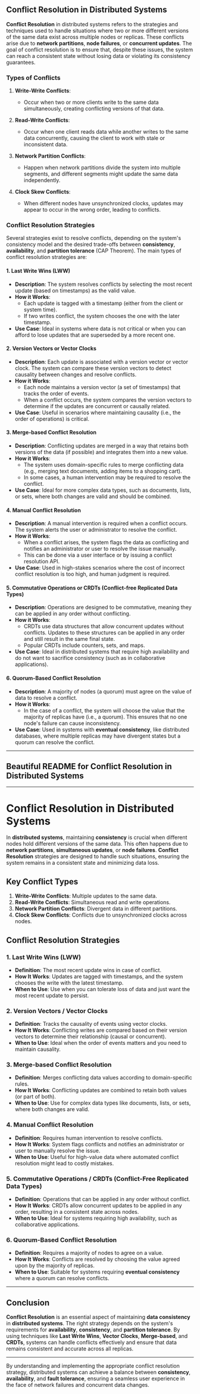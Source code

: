 ## Conflict Resolution in Distributed Systems

**Conflict Resolution** in distributed systems refers to the strategies and techniques used to handle situations where two or more different versions of the same data exist across multiple nodes or replicas. These conflicts arise due to **network partitions**, **node failures**, or **concurrent updates**. The goal of conflict resolution is to ensure that, despite these issues, the system can reach a consistent state without losing data or violating its consistency guarantees.

### Types of Conflicts

1. **Write-Write Conflicts**:
   - Occur when two or more clients write to the same data simultaneously, creating conflicting versions of that data.

2. **Read-Write Conflicts**:
   - Occur when one client reads data while another writes to the same data concurrently, causing the client to work with stale or inconsistent data.

3. **Network Partition Conflicts**:
   - Happen when network partitions divide the system into multiple segments, and different segments might update the same data independently.

4. **Clock Skew Conflicts**:
   - When different nodes have unsynchronized clocks, updates may appear to occur in the wrong order, leading to conflicts.

### Conflict Resolution Strategies

Several strategies exist to resolve conflicts, depending on the system's consistency model and the desired trade-offs between **consistency**, **availability**, and **partition tolerance** (CAP Theorem). The main types of conflict resolution strategies are:

#### 1. **Last Write Wins (LWW)**

- **Description**: The system resolves conflicts by selecting the most recent update (based on timestamps) as the valid value.
- **How it Works**:
  - Each update is tagged with a timestamp (either from the client or system time).
  - If two writes conflict, the system chooses the one with the later timestamp.
- **Use Case**: Ideal in systems where data is not critical or when you can afford to lose updates that are superseded by a more recent one.

#### 2. **Version Vectors or Vector Clocks**

- **Description**: Each update is associated with a version vector or vector clock. The system can compare these version vectors to detect causality between changes and resolve conflicts.
- **How it Works**:
  - Each node maintains a version vector (a set of timestamps) that tracks the order of events.
  - When a conflict occurs, the system compares the version vectors to determine if the updates are concurrent or causally related.
- **Use Case**: Useful in scenarios where maintaining causality (i.e., the order of operations) is critical.

#### 3. **Merge-based Conflict Resolution**

- **Description**: Conflicting updates are merged in a way that retains both versions of the data (if possible) and integrates them into a new value.
- **How it Works**:
  - The system uses domain-specific rules to merge conflicting data (e.g., merging text documents, adding items to a shopping cart).
  - In some cases, a human intervention may be required to resolve the conflict.
- **Use Case**: Ideal for more complex data types, such as documents, lists, or sets, where both changes are valid and should be combined.

#### 4. **Manual Conflict Resolution**

- **Description**: A manual intervention is required when a conflict occurs. The system alerts the user or administrator to resolve the conflict.
- **How it Works**:
  - When a conflict arises, the system flags the data as conflicting and notifies an administrator or user to resolve the issue manually.
  - This can be done via a user interface or by issuing a conflict resolution API.
- **Use Case**: Used in high-stakes scenarios where the cost of incorrect conflict resolution is too high, and human judgment is required.

#### 5. **Commutative Operations or CRDTs (Conflict-free Replicated Data Types)**

- **Description**: Operations are designed to be commutative, meaning they can be applied in any order without conflicting.
- **How it Works**:
  - CRDTs use data structures that allow concurrent updates without conflicts. Updates to these structures can be applied in any order and still result in the same final state.
  - Popular CRDTs include counters, sets, and maps.
- **Use Case**: Ideal in distributed systems that require high availability and do not want to sacrifice consistency (such as in collaborative applications).

#### 6. **Quorum-Based Conflict Resolution**

- **Description**: A majority of nodes (a quorum) must agree on the value of data to resolve a conflict.
- **How it Works**:
  - In the case of a conflict, the system will choose the value that the majority of replicas have (i.e., a quorum). This ensures that no one node's failure can cause inconsistency.
- **Use Case**: Used in systems with **eventual consistency**, like distributed databases, where multiple replicas may have divergent states but a quorum can resolve the conflict.

---

## Beautiful README for Conflict Resolution in Distributed Systems

---

# Conflict Resolution in Distributed Systems

In **distributed systems**, maintaining **consistency** is crucial when different nodes hold different versions of the same data. This often happens due to **network partitions**, **simultaneous updates**, or **node failures**. **Conflict Resolution** strategies are designed to handle such situations, ensuring the system remains in a consistent state and minimizing data loss.

## Key Conflict Types

1. **Write-Write Conflicts**: Multiple updates to the same data.
2. **Read-Write Conflicts**: Simultaneous read and write operations.
3. **Network Partition Conflicts**: Divergent data in different partitions.
4. **Clock Skew Conflicts**: Conflicts due to unsynchronized clocks across nodes.

## Conflict Resolution Strategies

### 1. **Last Write Wins (LWW)**

- **Definition**: The most recent update wins in case of conflict.
- **How It Works**: Updates are tagged with timestamps, and the system chooses the write with the latest timestamp.
- **When to Use**: Use when you can tolerate loss of data and just want the most recent update to persist.

### 2. **Version Vectors / Vector Clocks**

- **Definition**: Tracks the causality of events using vector clocks.
- **How It Works**: Conflicting writes are compared based on their version vectors to determine their relationship (causal or concurrent).
- **When to Use**: Ideal when the order of events matters and you need to maintain causality.

### 3. **Merge-based Conflict Resolution**

- **Definition**: Merges conflicting data values according to domain-specific rules.
- **How It Works**: Conflicting updates are combined to retain both values (or part of both).
- **When to Use**: Use for complex data types like documents, lists, or sets, where both changes are valid.

### 4. **Manual Conflict Resolution**

- **Definition**: Requires human intervention to resolve conflicts.
- **How It Works**: System flags conflicts and notifies an administrator or user to manually resolve the issue.
- **When to Use**: Useful for high-value data where automated conflict resolution might lead to costly mistakes.

### 5. **Commutative Operations / CRDTs (Conflict-Free Replicated Data Types)**

- **Definition**: Operations that can be applied in any order without conflict.
- **How It Works**: CRDTs allow concurrent updates to be applied in any order, resulting in a consistent state across nodes.
- **When to Use**: Ideal for systems requiring high availability, such as collaborative applications.

### 6. **Quorum-Based Conflict Resolution**

- **Definition**: Requires a majority of nodes to agree on a value.
- **How It Works**: Conflicts are resolved by choosing the value agreed upon by the majority of replicas.
- **When to Use**: Suitable for systems requiring **eventual consistency** where a quorum can resolve conflicts.

---

## Conclusion

**Conflict Resolution** is an essential aspect of maintaining **data consistency** in **distributed systems**. The right strategy depends on the system's requirements for **availability**, **consistency**, and **partition tolerance**. By using techniques like **Last Write Wins**, **Vector Clocks**, **Merge-based**, and **CRDTs**, systems can handle conflicts effectively and ensure that data remains consistent and accurate across all replicas.

---

By understanding and implementing the appropriate conflict resolution strategy, distributed systems can achieve a balance between **consistency**, **availability**, and **fault tolerance**, ensuring a seamless user experience in the face of network failures and concurrent data changes.

